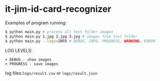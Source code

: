 # it-jim-id-card-recognizer

Examples of program running:

```bash
$ python main.py # process all test folder images
$ python main.py 1.jpg 2.jpg 3.jpg # images from test folder  
$ python main.py --logs=INFO # DEBUG, INFO, PROGRESS, WARNING, ERROR
```

LOG LEVELS:

```
+ DEBUG - show images
+ PROGRESS - save images 
```

log files:`logs/result.csv` or `logs/result.json`
